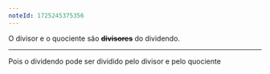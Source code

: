 ```yaml
---
noteId: 1725245375356
---
```


O divisor e o quociente são ~~**divisores**~~ do dividendo.

---

Pois o dividendo pode ser dividido pelo divisor e pelo quociente